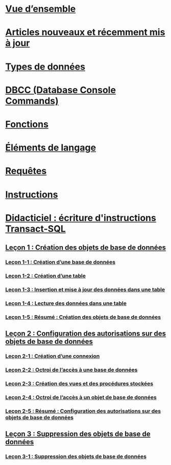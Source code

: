 # [Vue d’ensemble](language-reference.md)  
# [Articles nouveaux et récemment mis à jour](new-updated-t-sql.md)

# [Types de données](../t-sql/data-types/data-types-transact-sql.md)
# [DBCC (Database Console Commands)](../t-sql/database-console-commands/database-console-commands.md)
# [Fonctions](../t-sql/functions/functions.md)
# [Éléments de langage](../t-sql/language-elements/language-elements-transact-sql.md)
# [Requêtes](../t-sql/queries/queries.md)
# [Instructions](../t-sql/statements/statements.md)



# [Didacticiel : écriture d'instructions Transact-SQL](tutorial-writing-transact-sql-statements.md)  
## [Leçon 1 : Création des objets de base de données](lesson-1-creating-database-objects.md)  
### [Leçon 1-1 : Création d’une base de données](lesson-1-1-creating-a-database.md)  
### [Leçon 1-2 : Création d’une table](lesson-1-2-creating-a-table.md)  
### [Leçon 1-3 : Insertion et mise à jour des données dans une table](lesson-1-3-inserting-and-updating-data-in-a-table.md)  
### [Leçon 1-4 : Lecture des données dans une table](lesson-1-4-reading-the-data-in-a-table.md)  
### [Leçon 1-5 : Résumé : Création des objets de base de données](lesson-1-5-summary-creating-database-objects.md)  

## [Leçon 2 : Configuration des autorisations sur des objets de base de données](lesson-2-configuring-permissions-on-database-objects.md)  
### [Leçon 2-1 : Création d’une connexion](lesson-2-1-creating-a-login.md)  
### [Leçon 2-2 : Octroi de l’accès à une base de données](lesson-2-2-granting-access-to-a-database.md)  
### [Leçon 2-3 : Création des vues et des procédures stockées](lesson-2-3-creating-views-and-stored-procedures.md)  
### [Leçon 2-4 : Octroi de l’accès à un objet de base de données](lesson-2-4-granting-access-to-a-database-object.md)  
### [Leçon 2-5 : Résumé : Configuration des autorisations sur des objets de base de données](lesson-2-5-summary-configuring-permissions-on-database-objects.md)  

## [Leçon 3 : Suppression des objets de base de données](lesson-3-deleting-database-objects.md)  
### [Leçon 3-1 : Suppression des objets de base de données](lesson-3-1-deleting-database-objects.md)  
